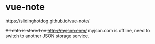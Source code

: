 # vue-note
https://slidinghotdog.github.io/vue-note/

~~All data is stored on http://myjson.com/~~
myjson.com is offline, need to switch to another JSON storage service.

